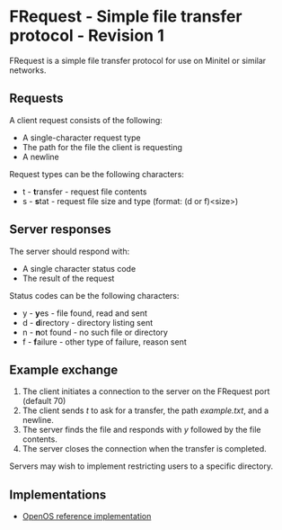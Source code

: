 # FRequest - Simple file transfer protocol - Revision 1

FRequest is a simple file transfer protocol for use on Minitel or similar networks.

## Requests

A client request consists of the following:

 - A single-character request type
 - The path for the file the client is requesting
 - A newline

Request types can be the following characters:

 - t - **t**ransfer - request file contents
 - s - **s**tat - request file size and type (format: (d or f)&lt;size&gt;)

## Server responses

The server should respond with:

 - A single character status code
 - The result of the request

Status codes can be the following characters:

 - y - **y**es - file found, read and sent
 - d - **d**irectory - directory listing sent
 - n - **n**ot found - no such file or directory
 - f - **f**ailure - other type of failure, reason sent

## Example exchange

1. The client initiates a connection to the server on the FRequest port (default 70)
2. The client sends *t* to ask for a transfer, the path *example.txt*, and a newline.
3. The server finds the file and responds with *y* followed by the file contents.
4. The server closes the connection when the transfer is completed.

Servers may wish to implement restricting users to a specific directory.

## Implementations

- [OpenOS reference implementation](OpenOS/README.md)
